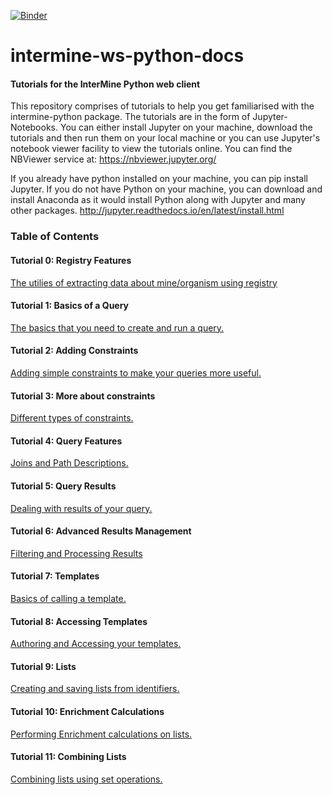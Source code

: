 [![Binder](https://mybinder.org/badge.svg)](https://mybinder.org/v2/gh/intermine/intermine-ws-python-docs/master)

# intermine-ws-python-docs
#### Tutorials for the InterMine Python web client

This repository comprises of tutorials to help you get familiarised with the intermine-python package. The tutorials are in the form of Jupyter-Notebooks. You can either install Jupyter on your machine, download the tutorials and then run them on your local machine or you can use Jupyter's notebook viewer facility to view the tutorials online. 
You can find the NBViewer service at: https://nbviewer.jupyter.org/

If you already have python installed on your machine, you can pip install Jupyter. If you do not have Python on your machine, you can download and install Anaconda as it would install Python along with Jupyter and many other packages. 
http://jupyter.readthedocs.io/en/latest/install.html


### Table of Contents
#### Tutorial 0: Registry Features
[The utilies of extracting data about mine/organism using registry](00-tutorial.ipynb)

#### Tutorial 1: Basics of a Query
[The basics that you need to create and run a query.](01-tutorial.ipynb)

#### Tutorial 2: Adding Constraints
[Adding simple constraints to make your queries more useful.](02-tutorial.ipynb)

#### Tutorial 3: More about constraints
[Different types of constraints.](03-tutorial.ipynb)

#### Tutorial 4: Query Features
[Joins and Path Descriptions.](04-tutorial.ipynb)


#### Tutorial 5: Query Results
[Dealing with results of your query.](05-tutorial.ipynb)

#### Tutorial 6: Advanced Results Management
[Filtering and Processing Results](06-tutorial.ipynb)

#### Tutorial 7: Templates
[Basics of calling a template.](07-tutorial.ipynb)

#### Tutorial 8: Accessing Templates
[Authoring and Accessing your templates.](08-tutorial.ipynb)

#### Tutorial 9: Lists
[Creating and saving lists from identifiers.](09-tutorial.ipynb)

#### Tutorial 10: Enrichment Calculations
[Performing Enrichment calculations on lists.](10-tutorial.ipynb)

#### Tutorial 11: Combining Lists
[Combining lists using set operations.](11-tutorial.ipynb) 


